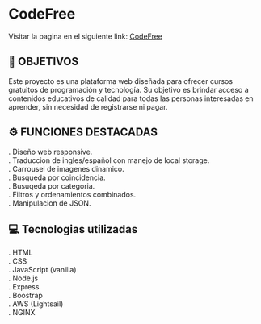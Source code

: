 # **CodeFree**

Visitar la pagina en el siguiente link: <a href="https://codefree.site/inicio" target="_blank">CodeFree</a>

## **📌 OBJETIVOS**

Este proyecto es una plataforma web diseñada para ofrecer cursos gratuitos de programación y tecnología. Su objetivo es brindar acceso a contenidos educativos de calidad para todas las personas interesadas en aprender, sin necesidad de registrarse ni pagar.

## **⚙️ FUNCIONES DESTACADAS**

. Diseño web responsive.<br>
. Traduccion de ingles/español con manejo de local storage.<br>
. Carrousel de imagenes dinamico.<br>
. Busqueda por coincidencia.<br>
. Busuqeda por categoria.<br>
. Filtros y ordenamientos combinados.<br>
. Manipulacion de JSON.<br>

## **💻 Tecnologias utilizadas**

. HTML<br>
. CSS<br>
. JavaScript (vanilla)<br>
. Node.js<br>
. Express<br>
. Boostrap<br>
. AWS (Lightsail)<br>
. NGINX<br>
